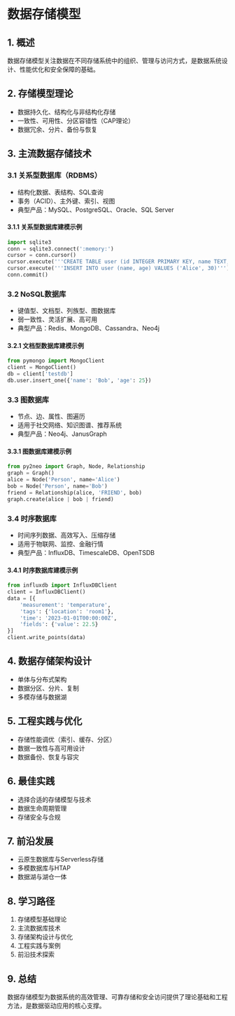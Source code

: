# 数据存储模型

## 1. 概述

数据存储模型关注数据在不同存储系统中的组织、管理与访问方式，是数据系统设计、性能优化和安全保障的基础。

## 2. 存储模型理论

- 数据持久化、结构化与非结构化存储
- 一致性、可用性、分区容错性（CAP理论）
- 数据冗余、分片、备份与恢复

## 3. 主流数据存储技术

### 3.1 关系型数据库（RDBMS）

- 结构化数据、表结构、SQL查询
- 事务（ACID）、主外键、索引、视图
- 典型产品：MySQL、PostgreSQL、Oracle、SQL Server

#### 3.1.1 关系型数据库建模示例

```python
import sqlite3
conn = sqlite3.connect(':memory:')
cursor = conn.cursor()
cursor.execute('''CREATE TABLE user (id INTEGER PRIMARY KEY, name TEXT, age INTEGER)''')
cursor.execute('''INSERT INTO user (name, age) VALUES ('Alice', 30)''')
conn.commit()
```

### 3.2 NoSQL数据库

- 键值型、文档型、列族型、图数据库
- 弱一致性、灵活扩展、高可用
- 典型产品：Redis、MongoDB、Cassandra、Neo4j

#### 3.2.1 文档型数据库建模示例

```python
from pymongo import MongoClient
client = MongoClient()
db = client['testdb']
db.user.insert_one({'name': 'Bob', 'age': 25})
```

### 3.3 图数据库

- 节点、边、属性、图遍历
- 适用于社交网络、知识图谱、推荐系统
- 典型产品：Neo4j、JanusGraph

#### 3.3.1 图数据库建模示例

```python
from py2neo import Graph, Node, Relationship
graph = Graph()
alice = Node('Person', name='Alice')
bob = Node('Person', name='Bob')
friend = Relationship(alice, 'FRIEND', bob)
graph.create(alice | bob | friend)
```

### 3.4 时序数据库

- 时间序列数据、高效写入、压缩存储
- 适用于物联网、监控、金融行情
- 典型产品：InfluxDB、TimescaleDB、OpenTSDB

#### 3.4.1 时序数据库建模示例

```python
from influxdb import InfluxDBClient
client = InfluxDBClient()
data = [{
    'measurement': 'temperature',
    'tags': {'location': 'room1'},
    'time': '2023-01-01T00:00:00Z',
    'fields': {'value': 22.5}
}]
client.write_points(data)
```

## 4. 数据存储架构设计

- 单体与分布式架构
- 数据分区、分片、复制
- 多模存储与数据湖

## 5. 工程实践与优化

- 存储性能调优（索引、缓存、分区）
- 数据一致性与高可用设计
- 数据备份、恢复与容灾

## 6. 最佳实践

- 选择合适的存储模型与技术
- 数据生命周期管理
- 存储安全与合规

## 7. 前沿发展

- 云原生数据库与Serverless存储
- 多模数据库与HTAP
- 数据湖与湖仓一体

## 8. 学习路径

1. 存储模型基础理论
2. 主流数据库技术
3. 存储架构设计与优化
4. 工程实践与案例
5. 前沿技术探索

## 9. 总结

数据存储模型为数据系统的高效管理、可靠存储和安全访问提供了理论基础和工程方法，是数据驱动应用的核心支撑。
